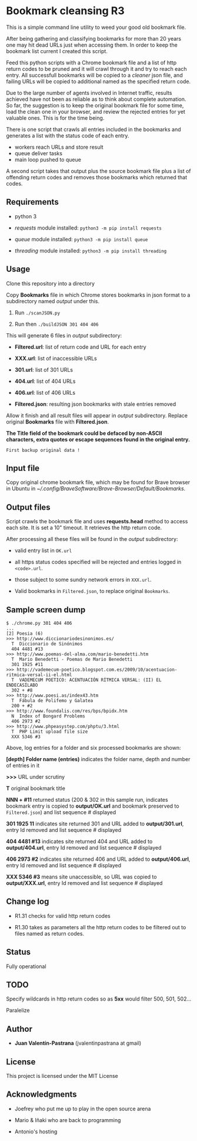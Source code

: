 # Bookmark cleansing R3
This is a simple command line utility to weed your good old bookmark file.

After being gathering and classifying bookmarks for more than 20 years one may hit dead URLs just when accessing them. In order to keep the bookmark list current I created this script.

Feed this python scripts with a Chrome bookmark file and a list of http return codes to be pruned and it will crawl through it and try to reach each entry. All successfull bookmarks will be copied to a _cleaner_ json file, and failing URLs will be copied to additional named as the specified return code.

Due to the large number of agents involved in Internet traffic, results achieved have not been as reliable as to think about complete automation. So far, the suggestion is to keep the original bookmark file for some time, load the clean one in your browser, and review the rejected entries for yet valuable ones. This is for the time being.

There is one script that crawls all entries included in the bookmarks and generates a list with the status code of each entry.
 - workers reach URLs and store result
 - queue deliver tasks
 - main loop pushed to queue

A second script takes that output plus the source bookmark file plus a list of offending return codes and removes those bookmarks which returned that codes.

## Requirements

* python 3

* *requests* module installed: `python3 -m pip install requests`

* *queue* module installed: `python3 -m pip install queue`

* *threading* module installed: `python3 -m pip install threading`

## Usage

Clone this repository into a directory

Copy **Bookmarks** file in which Chrome stores bookmarks in json format to a subdirectory named _output_ under this.

1. Run `./scanJSON.py`

2. Run then `./buildJSON 301 404 406`

This will generate 6 files in _output_ subdirectory:

* **Filtered.url**: list of return code and URL for each entry

* **XXX.url**: list of inaccessible URLs

* **301.url**: list of 301 URLs

* **404.url**: list of 404 URLs

* **406.url**: list of 406 URLs

* **Filtered.json**: resulting json bookmarks with stale entries removed

Allow it finish and all result files will appear in _output_ subdirectory. Replace original **Bookmarks** file with **Filtered.json**.

**The Title field of the bookmark could be defaced by non-ASCII characters, extra quotes or escape sequences found in the original entry.**

```
First backup original data !
```

## Input file
Copy original chrome bookmark file, which may be found for Brave browser in Ubuntu in _~/.config/BraveSoftware/Brave-Browser/Default/Bookmarks_.

## Output files
Script crawls the bookmark file and uses **requests.head** method to access each site. It is set a 10" timeout. It retrieves the http return code.

After processing all these files will be found in the _output_ subdirectory:

* valid entry list in `OK.url`

* all https status codes specified will be rejected and entries logged in `<code>.url`.

* those subject to some sundry network errors in `XXX.url`.

* Valid bookmarks in `Filtered.json`, to replace original `Bookmarks`.

## Sample screen dump

```
$ ./chrome.py 301 404 406
...
[2] Poesia (6)
>>> http://www.diccionariodesinonimos.es/
  T  Diccionario de Sinónimos
  404 4481 #13
>>> http://www.poemas-del-alma.com/mario-benedetti.htm
  T  Mario Benedetti - Poemas de Mario Benedetti
  301 1925 #11
>>> http://vademecum-poetico.blogspot.com.es/2009/10/acentuacion-ritmica-versal-ii-el.html
  T  VADEMECUM POETICO: ACENTUACIÓN RÍTMICA VERSAL: (II) EL ENDECASÍLABO
  302 + #8
>>> http://www.poesi.as/index43.htm
  T  Fábula de Polifemo y Galatea
  200 + #2
>>> http://www.foundalis.com/res/bps/bpidx.htm
  N  Index of Bongard Problems
  406 2973 #2
>>> http://www.phpeasystep.com/phptu/3.html
  T  PHP Limit upload file size
  XXX 5346 #3
```

Above, log entries for a folder and six processed bookmarks are shown:

**[depth] Folder name (entries)**  indicates the folder name, depth and number of entries in it

**>>>** URL under scrutiny

**T** original bookmark title

**NNN + #11** returned status (200 & 302 in this sample run, indicates bookmark entry is copied to __output/OK.url__ and bookmark preserved to `Filtered.json`) and list sequence # displayed

**301 1925 11** indicates site returned 301 and URL added to __output/301.url__, entry Id removed and list sequence # displayed

**404 4481 #13** indicates site returned 404 and URL added to __output/404.url__, entry Id removed and list sequence # displayed

**406 2973 #2** indicates site returned 406 and URL added to __output/406.url__, entry Id removed and list sequence # displayed

**XXX 5346 #3** means site unaccessible, so URL was copied to __output/XXX.url__, entry Id removed and list sequence # displayed

## Change log

* R1.31 checks for valid http return codes

* R1.30 takes as parameters all the http return codes to be filtered out to files named as return codes.

## Status

Fully operational

## TODO

Specify wildcards in http return codes so as **5xx** would filter 500, 501, 502...

Paralelize

## Author

* **Juan Valentín-Pastrana** (jvalentinpastrana at gmail)

## License

This project is licensed under the MIT License 

## Acknowledgments

* Joefrey who put me up to play in the open source arena

* Mario & Iñaki who are back to programming

* Antonio's hosting

